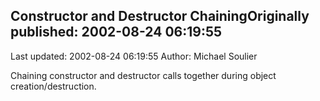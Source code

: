 ## Constructor and Destructor ChainingOriginally published: 2002-08-24 06:19:55 
Last updated: 2002-08-24 06:19:55 
Author: Michael Soulier 
 
Chaining constructor and destructor calls together during object creation/destruction.
